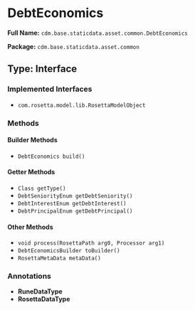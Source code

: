 # DebtEconomics

**Full Name:** `cdm.base.staticdata.asset.common.DebtEconomics`

**Package:** `cdm.base.staticdata.asset.common`

## Type: Interface

### Implemented Interfaces

- `com.rosetta.model.lib.RosettaModelObject`

### Methods

#### Builder Methods

- `DebtEconomics build()`

#### Getter Methods

- `Class getType()`
- `DebtSeniorityEnum getDebtSeniority()`
- `DebtInterestEnum getDebtInterest()`
- `DebtPrincipalEnum getDebtPrincipal()`

#### Other Methods

- `void process(RosettaPath arg0, Processor arg1)`
- `DebtEconomicsBuilder toBuilder()`
- `RosettaMetaData metaData()`

### Annotations

- **RuneDataType**
- **RosettaDataType**

